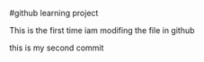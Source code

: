 #github learning project

This is the first time iam modifing the file in github

this is my second commit
